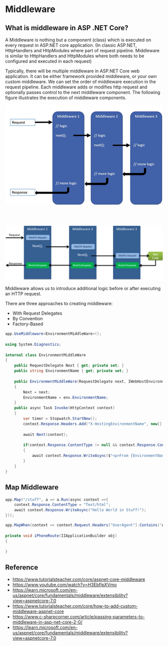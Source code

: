 # Middleware

## What is middleware in ASP .NET Core?

A Middleware is nothing but a component (class) which is executed on every request in ASP.NET core application. 
(In classic ASP.NET, HttpHandlers and HttpModules where part of request pipeline.  Middleware is similar to 
HttpHandlers and HttpModules where both needs to be configured and executed in each request)

Typically, there will be multiple middleware in ASP.NET Core web application. It can be either framework 
provided middleware, or your own custom middleware. We can set the order of middleware execution 
in the request pipeline. Each middleware adds or modifies http request and optionally passes control to the next
middleware component. The following figure illustrates the execution of middleware components.

![middleware-1](Images/middleware-1.jpg "middleware")

<br/>
<br/>

![middleware-2](Images/middleware-2.jpg "middleware")

Middleware allows us to introduce additional logic before or after executing an HTTP request.

There are three approaches to creating middleware:
- With Request Delegates
- By Convention
- Factory-Based

```c#
app.UseMiddleware<EnvironmentMiddleWare>();

using System.Diagnostics;

internal class EnvironmentMiddleWare
{
	public RequestDelegate Next { get; private set; }
	public string EnvironmentName { get; private set; }

	public EnvironmentMiddleWare(RequestDelegate next, IWebHostEnvironment env)
	{
		Next = next;
		EnvironmentName = env.EnvironmentName;
	}
	public async Task Invoke(HttpContext context)
	{
		var timer = Stopwatch.StartNew();
		context.Response.Headers.Add("X-HostingEnvironmentName", new[] { EnvironmentName });

		await Next(context);

		if(context.Response.ContentType != null && context.Response.ContentType.Contains("application/json"))
		{
			await context.Response.WriteAsync($"<p>From {EnvironmentName} in {timer.ElapsedMilliseconds} ms</p>");
		}
	}
}
```

## Map Middleware

```c#
app.Map("/stuff", a => a.Run(async context =>{
	context.Response.ContentType = "Text/html";
	await context.Response.WriteAsync("Hello World in Stuff!");
}));
```

```c#
app.MapWhen(context => context.Request.Headers["UserAgent"].Contains('Apple-iPhone'), iphoneRoute); 

private void iPhoneRoute(IIApplicationBuilder obj)
{

}
```

## Reference

* https://www.tutorialsteacher.com/core/aspnet-core-middleware
* https://www.youtube.com/watch?v=H3EbflpXVmo
* https://learn.microsoft.com/en-us/aspnet/core/fundamentals/middleware/extensibility?view=aspnetcore-7.0
* https://www.tutorialsteacher.com/core/how-to-add-custom-middleware-aspnet-core
* https://www.c-sharpcorner.com/article/passing-parameters-to-middleware-in-asp-net-core-2-0/
* https://learn.microsoft.com/en-us/aspnet/core/fundamentals/middleware/extensibility?view=aspnetcore-7.0
